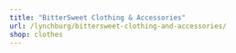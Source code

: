 ```yaml
---
title: "BitterSweet Clothing & Accessories"
url: /lynchburg/bittersweet-clothing-and-accessories/
shop: clothes
---
```

